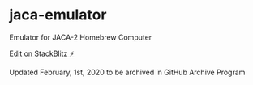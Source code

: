 # jaca-emulator

Emulator for JACA-2 Homebrew Computer

[Edit on StackBlitz ⚡️](https://stackblitz.com/edit/jaca-emulator)

Updated February, 1st, 2020 to be archived in GitHub Archive Program
